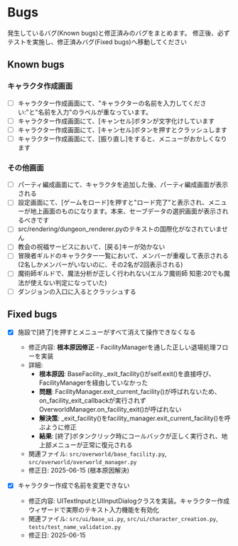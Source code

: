 # Bugs

発生しているバグ(Known bugs)と修正済みのバグをまとめます。
修正後、必ずテストを実施し、修正済みバグ(Fixed bugs)へ移動してください

## Known bugs

### キャラクタ作成画面
- [ ] キャラクター作成画面にて、"キャラクターの名前を入力してください:"と"名前を入力"のラベルが重なっています。
- [ ] キャラクター作成画面にて、[キャンセル]ボタンが文字化けしています
- [ ] キャラクター作成画面にて、[キャンセル]ボタンを押すとクラッシュします
- [ ] キャラクター作成画面にて、[振り直し]をすると、メニューがおかしくなります

### その他画面
- [ ] パーティ編成画面にて、キャラクタを追加した後、パーティ編成画面が表示される
- [ ] 設定画面にて、[ゲームをロード]を押すと"ロード完了"と表示され、メニューが地上画面のものになります。本来、セーブデータの選択画面が表示されるべきです
- [ ] src/rendering/dungeon_renderer.pyのテキストの国際化がなされていません
- [ ] 教会の祝福サービスにおいて、[戻る]キーが効かない
- [ ] 冒険者ギルドのキャラクター一覧において、メンバーが重複して表示される(2名しかメンバーがいないのに、その2名が2回表示される)
- [ ] 魔術師ギルドで、魔法分析が正しく行われない(エルフ魔術師 知恵:20でも魔法が使えない判定になっていた)
- [ ] ダンジョンの入口に入るとクラッシュする

## Fixed bugs

- [x] 施設で[終了]を押すとメニューがすべて消えて操作できなくなる
  - 修正内容: **根本原因修正** - FacilityManagerを通した正しい退場処理フローを実装
  - 詳細: 
    * **根本原因**: BaseFacility._exit_facility()がself.exit()を直接呼び、FacilityManagerを経由していなかった
    * **問題**: FacilityManager.exit_current_facility()が呼ばれないため、on_facility_exit_callbackが実行されずOverworldManager.on_facility_exit()が呼ばれない
    * **解決策**: _exit_facility()をfacility_manager.exit_current_facility()を呼ぶように修正
    * **結果**: [終了]ボタンクリック時にコールバックが正しく実行され、地上部メニューが正常に復元される
  - 関連ファイル: `src/overworld/base_facility.py`, `src/overworld/overworld_manager.py`
  - 修正日: 2025-06-15 (根本原因解決)

- [x] キャラクター作成で名前を変更できない  
  - 修正内容: UITextInputとUIInputDialogクラスを実装。キャラクター作成ウィザードで実際のテキスト入力機能を有効化
  - 関連ファイル: `src/ui/base_ui.py`, `src/ui/character_creation.py`, `tests/test_name_validation.py`
  - 修正日: 2025-06-15

